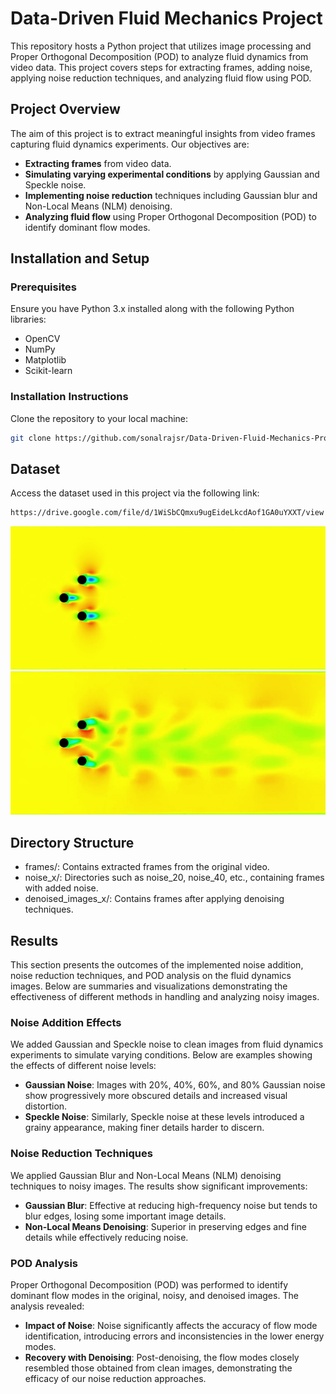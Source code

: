 # Data-Driven Fluid Mechanics Project

This repository hosts a Python project that utilizes image processing and Proper Orthogonal Decomposition (POD) to analyze fluid dynamics from video data. This project covers steps for extracting frames, adding noise, applying noise reduction techniques, and analyzing fluid flow using POD.

## Project Overview

The aim of this project is to extract meaningful insights from video frames capturing fluid dynamics experiments. Our objectives are:
- **Extracting frames** from video data.
- **Simulating varying experimental conditions** by applying Gaussian and Speckle noise.
- **Implementing noise reduction** techniques including Gaussian blur and Non-Local Means (NLM) denoising.
- **Analyzing fluid flow** using Proper Orthogonal Decomposition (POD) to identify dominant flow modes.

## Installation and Setup

### Prerequisites
Ensure you have Python 3.x installed along with the following Python libraries:
- OpenCV
- NumPy
- Matplotlib
- Scikit-learn

### Installation Instructions
Clone the repository to your local machine:
```bash
git clone https://github.com/sonalrajsr/Data-Driven-Fluid-Mechanics-Project.git
```
## Dataset
Access the dataset used in this project via the following link:
```bash
https://drive.google.com/file/d/1WiSbCQmxu9ugEideLkcdAof1GA0uYXXT/view
```
![Data Overview](frames/frame_0001.jpg)
![Data Overview](frames/frame_0075.jpg)

## Directory Structure
- frames/: Contains extracted frames from the original video.
- noise_x/: Directories such as noise_20, noise_40, etc., containing frames with added noise.
- denoised_images_x/: Contains frames after applying denoising techniques.
## Results

This section presents the outcomes of the implemented noise addition, noise reduction techniques, and POD analysis on the fluid dynamics images. Below are summaries and visualizations demonstrating the effectiveness of different methods in handling and analyzing noisy images.

### Noise Addition Effects

We added Gaussian and Speckle noise to clean images from fluid dynamics experiments to simulate varying conditions. Below are examples showing the effects of different noise levels:

- **Gaussian Noise**: Images with 20%, 40%, 60%, and 80% Gaussian noise show progressively more obscured details and increased visual distortion.
- **Speckle Noise**: Similarly, Speckle noise at these levels introduced a grainy appearance, making finer details harder to discern.

### Noise Reduction Techniques

We applied Gaussian Blur and Non-Local Means (NLM) denoising techniques to noisy images. The results show significant improvements:

- **Gaussian Blur**: Effective at reducing high-frequency noise but tends to blur edges, losing some important image details.
- **Non-Local Means Denoising**: Superior in preserving edges and fine details while effectively reducing noise.

### POD Analysis

Proper Orthogonal Decomposition (POD) was performed to identify dominant flow modes in the original, noisy, and denoised images. The analysis revealed:

- **Impact of Noise**: Noise significantly affects the accuracy of flow mode identification, introducing errors and inconsistencies in the lower energy modes.
- **Recovery with Denoising**: Post-denoising, the flow modes closely resembled those obtained from clean images, demonstrating the efficacy of our noise reduction approaches.
